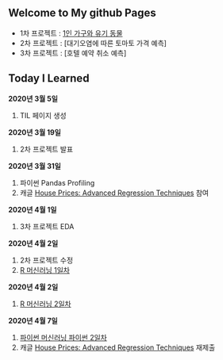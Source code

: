 ## Welcome to My github Pages

- 1차 프로젝트 : [1인 가구와 유기 동물](https://github.com/smilerrr/smilerrr.github.io/blob/master/portfolio/project1_ver3.md)
- 2차 프로젝트 : [대기오염에 따른 토마토 가격 예측]
- 3차 프로젝트 : [호텔 예약 취소 예측]

## Today I Learned

**2020년 3월 5일**
1. TIL 페이지 생성

**2020년 3월 19일**
1. 2차 프로젝트 발표

**2020년 3월 31일**
1. 파이썬 Pandas Profiling
2. 캐글 [House Prices: Advanced Regression Techniques](https://www.kaggle.com/c/house-prices-advanced-regression-techniques/overview) 참여

**2020년 4월 1일**
1. 3차 프로젝트 EDA

**2020년 4월 2일**
1. 2차 프로젝트 수정
2. [R 머신러닝 1일차](https://github.com/smilerrr/smilerrr.github.io/blob/master/_posts/2020-04-02-R.md)

**2020년 4월 2일**
1. [R 머신러닝 2일차](https://github.com/smilerrr/smilerrr.github.io/blob/master/_posts/2020-04-03-R.md)

**2020년 4월 7일**
1. [파이썬 머신러닝 파이썬 2일차](https://github.com/smilerrr/smilerrr.github.io/blob/master/_posts/2020-04-07-P.md)
2. 캐글 [House Prices: Advanced Regression Techniques](https://www.kaggle.com/c/house-prices-advanced-regression-techniques/overview) 재제출

